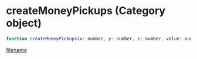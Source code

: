 # createMoneyPickups (Category object)

```js
function createMoneyPickups(x: number, y: number, z: number, value: number, amount: number, model: number): void
```

[filename](createMoneyPickups_m.md ':include')